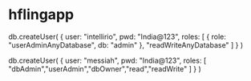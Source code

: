# hflingapp

db.createUser(
  {
    user: "intellirio",
    pwd: "India@123",
    roles: [ { role: "userAdminAnyDatabase", db: "admin" }, "readWriteAnyDatabase" ]
  }
)

db.createUser(
  {
    user: "messiah",
    pwd: "India@123",
    roles: [ "dbAdmin","userAdmin","dbOwner","read","readWrite" ]
  }
)